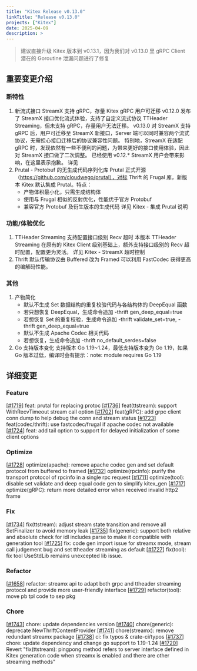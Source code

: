 ```yaml
---
title: "Kitex Release v0.13.0"
linkTitle: "Release v0.13.0"
projects: ["Kitex"]
date: 2025-04-09
description: >
---
```


> 建议直接升级 Kitex 版本到 v0.13.1，因为我们对 v0.13.0 里 gRPC Client 潜在的 Goroutine 泄漏问题进行了修复

## **重要变更介绍**

### **新特性**
1. 新流式接口 StreamX 支持 gRPC，存量 Kitex gRPC 用户可迁移
    v0.12.0 发布了 StreamX 接口优化流式体验，支持了自定义流式协议 TTHeader Streaming，但未支持 gRPC，存量用户无法迁移。
    v0.13.0 对 StreamX 支持 gRPC 后，用户可迁移至 StreamX 新接口，Server 端可以同时兼容两个流式协议，无需担心接口迁移后的协议兼容性问题。
    特别地，StreamX 在适配 gRPC 时，发现依然有一些不便利的问题，为带来更好的接口使用体验，因此对 StreamX 接口做了二次调整。
    已经使用 v0.12.* StreamX 用户会带来影响，在这里表示抱歉。
    详见 
2. Prutal - Protobuf 的无生成代码序列化库
    Prutal 正式开源（https://github.com/cloudwego/prutal），对标 Thrift 的 Frugal 库，新版本 Kitex 默认集成 Prutal。特点：
    - 产物体积最小化，只需生成结构体
    - 使用与 Frugal 相似的反射优化，性能优于官方 Protobuf
    - 兼容官方 Protobuf 及衍生版本的生成代码
    详见 Kitex - 集成 Prutal 说明

### **功能/体验优化**
1. TTHeader Streaming 支持配置接口级别 Recv 超时
    本版本 TTHeader Streaming 在原有的 Kitex Client 级别基础上，额外支持接口级别的 Recv 超时配置，配置更为灵活。
    详见 Kitex - StreamX 超时控制
2. Thrift 默认传输协议由 Buffered 改为 Framed
    可以利用 FastCodec 获得更高的编解码性能。

### **其他**
1. 产物简化
    - 默认不生成 Set 数据结构的重复校验代码与各结构体的 DeepEqual 函数
     - 若只想恢复 DeepEqual，生成命令追加 -thrift gen_deep_equal=true
     - 若想恢复 Set 的重复校验，生成命令追加 -thrift validate_set=true, -thrift gen_deep_equal=true
    - 默认不生成 Apache Codec 相关代码
     - 若想恢复，生成命令追加 -thrift no_default_serdes=false
2. Go 支持版本变化
    支持版本 Go 1.19~1.24，最低支持版本变为 Go 1.19，如果 Go 版本过低，编译时会有提示：note: module requires Go 1.19

## **详细变更**
### Feature
[[#1719](https://github.com/cloudwego/kitex/pull/1719)] feat: prutal for replacing protoc
[[#1736](https://github.com/cloudwego/kitex/pull/1736)] feat(ttstream): support WithRecvTimeout stream call option
[[#1702](https://github.com/cloudwego/kitex/pull/1702)] feat(gRPC): add grpc client conn dump to help debug the conn and stream status
[[#1723](https://github.com/cloudwego/kitex/pull/1723)] feat(codec/thrift): use fastcodec/frugal if apache codec not available
[[#1724](https://github.com/cloudwego/kitex/pull/1724)] feat: add tail option to support for delayed initialization of some client options

### Optimize
[[#1728](https://github.com/cloudwego/kitex/pull/1728)] optimize(apache): remove apache codec gen and set default protocol from buffered to framed
[[#1732](https://github.com/cloudwego/kitex/pull/1732)] optimize(rpcinfo): purify the transport protocol of rpcinfo in a single rpc request
[[#1711](https://github.com/cloudwego/kitex/pull/1711)] optimize(tool): disable set validate and deep equal code gen to simplify kitex_gen
[[#1717](https://github.com/cloudwego/kitex/pull/1717)] optimize(gRPC): return more detailed error when received invalid http2 frame

### Fix
[[#1734](https://github.com/cloudwego/kitex/pull/1734)] fix(ttstream): adjust stream state transition and remove all SetFinalizer to avoid memory leak
[[#1735](https://github.com/cloudwego/kitex/pull/1735)] fix(generic): support both relative and absolute check for idl includes parse to make it compatible with generation tool
[[#1725](https://github.com/cloudwego/kitex/pull/1725)] fix: code gen import issue for streamx mode, stream call judgement bug and set ttheader streaming as default
[[#1727](https://github.com/cloudwego/kitex/pull/1727)] fix(tool): fix tool UseStdLib remains unexcepted lib issue.

### Refactor
[[#1658](https://github.com/cloudwego/kitex/pull/1658)] refactor: streamx api to adapt both grpc and ttheader streaming protocol and provide more user-friendly interface
[[#1729](https://github.com/cloudwego/kitex/pull/1729)] refactor(tool): move pb tpl code to sep pkg

### Chore
[[#1743](https://github.com/cloudwego/kitex/pull/1743)] chore: update dependencies version
[[#1740](https://github.com/cloudwego/kitex/pull/1740)] chore(generic): deprecate NewThriftContentProvider
[[#1741](https://github.com/cloudwego/kitex/pull/1741)] chore(streamx): remove redundant streamx package
[[#1738](https://github.com/cloudwego/kitex/pull/1738)] ci: fix typos & crate-ci/typos
[[#1737](https://github.com/cloudwego/kitex/pull/1737)] chore: update dependency and change go support to 1.19-1.24
[[#1720](https://github.com/cloudwego/kitex/pull/1720)] Revert "fix(ttstream): pingpong method refers to server interface defined in Kitex generation code when streamx is enabled and there are other streaming methods"
